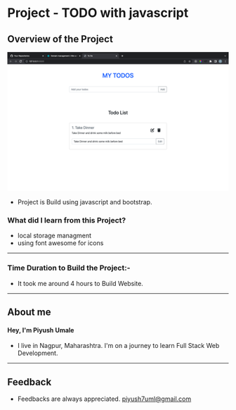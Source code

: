 # Project - **TODO with javascript**

## **Overview of the Project** 

![Alt Live-Screenshot](/ss1.png)



- Project is Build using javascript and bootstrap.



### **What did I learn from this Project?**

 - local storage managment
 - using font awesome for icons
 

---

### **Time Duration to Build the Project:-**

- It took me around 4 hours to Build Website. 

---

## **About me**

#### **Hey, I'm Piyush Umale**

- I live in Nagpur, Maharashtra. I'm on a journey to learn Full Stack Web Development.

---

## **Feedback**
- Feedbacks are always appreciated. piyush7uml@gmail.com